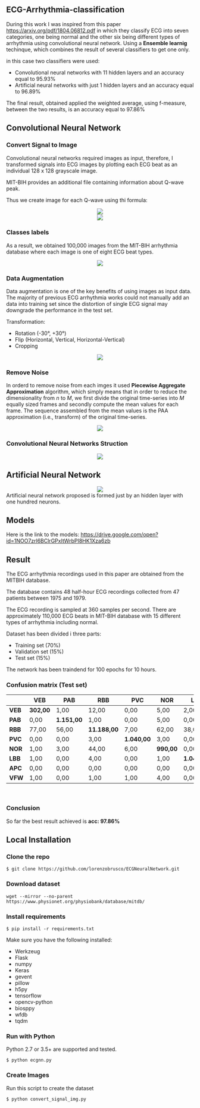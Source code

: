 ## ECG-Arrhythmia-classification
During this work I was inspired from this paper https://arxiv.org/pdf/1804.06812.pdf in which they classify ECG into seven categories, one being normal and the other six being different types of arrhythmia using convolutional neural network.
Using a **Ensemble learnig**  techinque, which combines the result of several classifiers to get one only.

in this case two classifiers were used:

- Convolutional neural networks with 11 hidden layers and an accuracy equal to 95.93%
- Artificial neural networks with just 1 hidden layers and an accuracy equal to 96.89%

The final result, obtained applied the weighted average, using f-measure, between the two results, is an accuracy equal to 97.86%



## Convolutional Neural Network

### Convert Signal to Image

Convolutional neural networks required images as input, therefore, I transformed signals into ECG images by plotting each ECG beat as an individual 128 x 128 grayscale image.

MIT-BIH provides an additional file containing information about Q-wave peak.

Thus we create image for each Q-wave using thi formula:



<div style="text-align:center">
    <img src ="media/formula.png"/>
</div>





<div style="text-align:center">
    <img src ="media/signal_to_img.png"/>
</div>


### Classes labels

As a result, we obtained 100,000 images from the MIT-BIH arrhythmia
database where each image is one of eight ECG beat types.

<div style="text-align:center">
    <img src ="media/beats.png"/>
</div>



### Data Augmentation

Data augmentation is one of the key benefits of using images as input data.
The majority of previous ECG arrhythmia works could not manually add an data into training set since the distortion of single ECG signal may downgrade the performance in the test set.

Transformation:

- Rotation (-30°, +30°)
- Flip (Horizontal, Vertical, Horizontal-Vertical)
- Cropping



<div style="text-align:center">
    <img src ="media/augmentation.png"/>
</div>


### Remove Noise

In orderd to remove noise from each imges it used **Piecewise Aggregate Approximation** algorithm, which simply means that in order to reduce the dimensionality from *n* to *M*, we first divide the original time-series into *M* equally sized frames and secondly compute the mean values for each frame. The sequence assembled from the mean values is the PAA approximation (i.e., transform) of the original time-series.



<div style="text-align:center">
    <img src ="media/remove_noise.jpg"/>
</div>






### Convolutional Neural Networks Struction

<div style="text-align:center">
    <img src ="media/layers.png"/>
</div>


## Artificial Neural Network



<div style="text-align:center">
    <img src ="media/ann.png"/>
</div>
Artificial neural network proposed is formed just by an hidden layer with one hundred  neurons.



## Models

Here is the link to the models: https://drive.google.com/open?id=1NOO7zrl6BClrGPxItWrbPI8HK1Xza6zb



## Result

The ECG arrhythmia recordings used in this paper are obtained from the MITBIH database. 

The database contains 48 half-hour ECG recordings collected from 47 patients between 1975 and 1979. 

The ECG recording is sampled at 360 samples per second. There are approximately 110,000 ECG beats in MIT-BIH database with 15 different types of arrhythmia including normal.

Dataset has been divided i three parts:

- Training set (70%)
- Validation set (15%)
-  Test set (15%)

The network has been traindend for 100 epochs for 10 hours.



### Confusion matrix (Test set)

|         | VEB        | PAB          | RBB           | PVC          | NOR        | LBB          | APC       | VFW       |
| ------- | ---------- | ------------ | ------------- | ------------ | ---------- | ------------ | --------- | --------- |
| **VEB** | **302,00** | 1,00         | 12,00         | 0,00         | 5,00       | 2,00         | 0,00      | 1,00      |
| **PAB** | 0,00       | **1.151,00** | 1,00          | 0,00         | 5,00       | 0,00         | 0,00      | 1,00      |
| **RBB** | 77,00      | 56,00        | **11.188,00** | 7,00         | 62,00      | 38,00        | 3,00      | 7,00      |
| **PVC** | 0,00       | 0,00         | 3,00          | **1.040,00** | 3,00       | 0,00         | 1,00      | 0,00      |
| **NOR** | 1,00       | 3,00         | 44,00         | 6,00         | **990,00** | 0,00         | 0,00      | 5,00      |
| **LBB** | 1,00       | 0,00         | 4,00          | 0,00         | 1,00       | **1.049,00** | 0,00      | 0,00      |
| **APC** | 0,00       | 0,00         | 0,00          | 0,00         | 0,00       | 0,00         | **12,00** | 0,00      |
| **VFW** | 1,00       | 0,00         | 1,00          | 1,00         | 4,00       | 0,00         | 0,00      | **57,00** |

​     

### Conclusion 

So far the best result achieved is **acc: 97.86%**



## Local Installation

### Clone the repo
```shell
$ git clone https://github.com/lorenzobrusco/ECGNeuralNetwork.git
```




### Download dataset

```shell
wget --mirror --no-parent https://www.physionet.org/physiobank/database/mitdb/
```



### Install requirements

```shell
$ pip install -r requirements.txt
```

Make sure you have the following installed:
- Werkzeug
- Flask
- numpy
- Keras
- gevent
- pillow
- h5py
- tensorflow
- opencv-python
- biosppy
- wfdb
- tqdm




### Run with Python

Python 2.7 or 3.5+ are supported and tested.

```shell
$ python ecgnn.py
```



### Create Images

Run this script to create the dataset
```shell
$ python convert_signal_img.py
```

